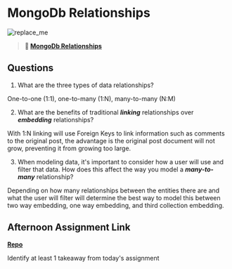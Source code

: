 # MongoDb Relationships

![replace_me](https://codeworks.blob.core.windows.net/public/assets/img/illustrations/placeholder.svg)

> **📖 [MongoDb Relationships](https://codeworksacademy.com/fs-student-guide/resources/wk5/02-Relationships)**

## Questions

1. What are the three types of data relationships?

One-to-one (1:1), one-to-many (1:N), many-to-many (N:M) 

2. What are the benefits of traditional ***linking*** relationships over ***embedding*** relationships?

With 1:N linking will use Foreign Keys to link information such as comments to the original post, the advantage is the original post document will not grow, preventing it from growing too large. 

3. When modeling data, it's important to consider how a user will use and filter that data. How does this affect the way you model a ***many-to-many*** relationship? 

Depending on how many relationships between the entities there are and what the user will filter will determine the best way to model this between two way embedding, one way embedding, and third collection embedding. 

## Afternoon Assignment Link

**[Repo](https://github.com/iangrell/<ASSIGNMENT_REPO>)**

Identify at least 1 takeaway from today's assignment
